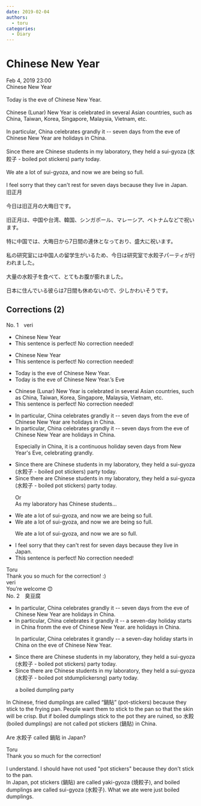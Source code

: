 ```yaml
---
date: 2019-02-04
authors:
  - toru
categories:
  - Diary
---
```


<h1 id="subject_show">Chinese New Year</h1>
<div class="date">Feb 4, 2019 23:00</div>
<div id="post"><div id="body_show_ori">
Chinese New Year<br/><br/>Today is the eve of Chinese New Year.<br/><br/>Chinese (Lunar) New Year is celebrated in several Asian countries, such as China, Taiwan, Korea, Singapore, Malaysia, Vietnam, etc.<br/><br/>In particular, China celebrates grandly it -- seven days from the eve of Chinese New Year are holidays in China.<br/><br/>Since there are Chinese students in my laboratory, they held a sui-gyoza (水餃子 - boiled pot stickers) party today.<br/><br/>We ate a lot of sui-gyoza, and now we are being so full.<br/><br/>I feel sorry that they can't rest for seven days because they live in Japan.
</div></div>

<!-- more -->

<div id="post_ja"><div id="body_show_mo">
旧正月<br/><br/>今日は旧正月の大晦日です。<br/><br/>旧正月は、中国や台湾、韓国、シンガポール、マレーシア、ベトナムなどで祝います。<br/><br/>特に中国では、大晦日から7日間の連休となっており、盛大に祝います。<br/><br/>私の研究室には中国人の留学生がいるため、今日は研究室で水餃子パーティが行われました。<br/><br/>大量の水餃子を食べて、とてもお腹が膨れました。<br/><br/>日本に住んでいる彼らは7日間も休めないので、少しかわいそうです。
</div></div>

## Corrections (2)
<div id="block"><div class="first_name"> No. 1　<span class="just_name">veri</span></div><div id="block2">
<ul class="correction_field">
<li class="incorrect">Chinese New Year</li>
<li class="corrected perfect">This sentence is perfect! No correction needed!</li>
</ul>
<ul class="correction_field">
<li class="incorrect">Chinese New Year</li>
<li class="corrected perfect">This sentence is perfect! No correction needed!</li>
</ul>
<ul class="correction_field">
<li class="incorrect">Today is the eve of Chinese New Year.</li>
<li class="corrected correct">
Today is <span class="f_gray"><span class="sline">the eve of </span></span>Chinese New Year<span class="f_gray"><span class="sline">.</span></span><span class="f_red">’s Eve</span>
</li>
</ul>
<ul class="correction_field">
<li class="incorrect">Chinese (Lunar) New Year is celebrated in several Asian countries, such as China, Taiwan, Korea, Singapore, Malaysia, Vietnam, etc.</li>
<li class="corrected perfect">This sentence is perfect! No correction needed!</li>
</ul>
<ul class="correction_field">
<li class="incorrect">In particular, China celebrates grandly it -- seven days from the eve of Chinese New Year are holidays in China.</li>
<li class="corrected correct">
In particular, China celebrates grandly it -- seven days from the eve of Chinese New Year are holidays in China.
<p class="correction_comment">Especially in China, it is a continuous holiday seven days from New Year's Eve, celebrating grandly.</p>
</li>
</ul>
<ul class="correction_field">
<li class="incorrect">Since there are Chinese students in my laboratory, they held a sui-gyoza (水餃子 - boiled pot stickers) party today.</li>
<li class="corrected correct">
Since there are Chinese students in my laboratory, they held a sui-gyoza (水餃子 - boiled pot stickers) party today.
<p class="correction_comment">Or<br/>As my laboratory has Chinese students...</p>
</li>
</ul>
<ul class="correction_field">
<li class="incorrect">We ate a lot of sui-gyoza, and now we are being so full.</li>
<li class="corrected correct">
We ate a lot of sui-gyoza, and now we are <span class="f_gray"><span class="sline">being </span></span>so full.
<p class="correction_comment">We ate a lot of sui-gyoza, and now we are so full.</p>
</li>
</ul>
<ul class="correction_field">
<li class="incorrect">I feel sorry that they can't rest for seven days because they live in Japan.</li>
<li class="corrected perfect">This sentence is perfect! No correction needed!</li>
</ul>
</div><div class="name"><span class="just_name">Toru</span><br>
Thank you so much for the correction! :)
</div>
<div class="name"><span class="just_name">veri</span><br>
You’re welcome 😊 
</div>
</div>
<div id="block"><div class="first_name"> No. 2　<span class="just_name">臭豆腐</span></div><div id="block2">
<ul class="correction_field">
<li class="incorrect">In particular, China celebrates grandly it -- seven days from the eve of Chinese New Year are holidays in China.</li>
<li class="corrected correct">
In particular, China celebrates <span class="f_red">it </span>grandly <span class="f_gray"><span class="sline">it </span></span>-- <span class="f_red">a </span>seven<span class="f_red">-day</span> <span class="f_red">holi</span>day<span class="f_red"> </span>s<span class="f_red">tarts</span> <span class="f_red">in China  </span><span class="f_gray"><span class="sline">fr</span></span>o<span class="f_red">n</span><span class="f_gray"><span class="sline">m</span></span> the eve of Chinese New Year<span class="f_red">.</span> <span class="f_gray"><span class="sline">are holidays in China.</span></span>
<p class="correction_comment">In particular, China celebrates it grandly -- a seven-day holiday starts in China  on the eve of Chinese New Year.</p>
</li>
</ul>
<ul class="correction_field">
<li class="incorrect">Since there are Chinese students in my laboratory, they held a sui-gyoza (水餃子 - boiled pot stickers) party today.</li>
<li class="corrected correct">
Since there are Chinese students in my laboratory, they held a sui-gyoza (水餃子 - boiled <span class="f_gray"><span class="sline">pot</span></span> <span class="f_gray"><span class="sline">st</span></span><span class="f_red">dumpl</span>i<span class="f_gray"><span class="sline">ckers</span></span><span class="f_red">ng</span>) party today.
<p class="correction_comment">a boiled dumpling party</p>
</li>
</ul>
<p class="comment_small">
 In Chinese, fried dumplings are called “鍋貼” (pot-stickers) because they stick to the frying pan. People want them to stick to the pan so that the skin will be crisp. But if boiled dumplings stick to the pot they are ruined, so 水餃 (boiled dumplings) are not called pot stickers (鍋貼) in China.
 <br/>
 <br/>
 Are 水餃子 called 鍋貼 in Japan?
</p>

</div><div class="name"><span class="just_name">Toru</span><br>
Thank you so much for the correction!<br/><br/>I understand. I should have not used "pot stickers" because they don't stick to the pan.<br/>In Japan, pot stickers (鍋貼) are called yaki-gyoza (焼餃子), and boiled dumplings are called sui-gyoza (水餃子). What we ate were just boiled dumplings.
</div>
</div>
